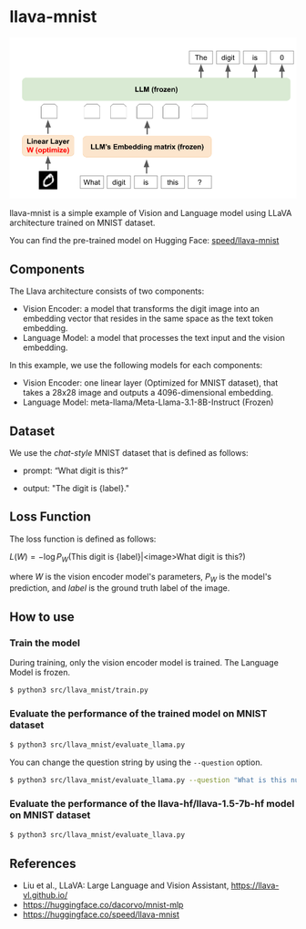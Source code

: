 # llava-mnist

![overview](./image/Llava-mnist.png)

llava-mnist is a simple example of Vision and Language model using LLaVA architecture trained on MNIST dataset.

You can find the pre-trained model on Hugging Face: [speed/llava-mnist](https://huggingface.co/speed/llava-mnist)

## Components
The Llava architecture consists of two components:
- Vision Encoder: a model that transforms the digit image into an embedding vector that resides in the same space as the text token embedding.
- Language Model: a model that processes the text input and the vision embedding.

In this example, we use the following models for each components:
- Vision Encoder: one linear layer (Optimized for MNIST dataset), that takes a 28x28 image and outputs a 4096-dimensional embedding.
- Language Model: meta-llama/Meta-Llama-3.1-8B-Instruct (Frozen)


## Dataset
We use the *chat-style* MNIST dataset that is defined as follows:
- prompt: “<image>What digit is this?”

- output: "The digit is {label}."

## Loss Function
The loss function is defined as follows:

$L(W)=-\log P_W(\text{This digit is \{label\}}|\text{<image>What digit is this?})$

where $W$ is the vision encoder model's parameters, $P_W$ is the model's prediction, and $label$ is the ground truth label of the image.


## How to use


### Train the model
During training, only the vision encoder model is trained. The Language Model is frozen.
```bash
$ python3 src/llava_mnist/train.py
```


### Evaluate the performance of the trained model on MNIST dataset
```bash
$ python3 src/llava_mnist/evaluate_llama.py
```

You can change the question string by using the `--question` option.
```bash
$ python3 src/llava_mnist/evaluate_llama.py --question "What is this number?"
```


### Evaluate the performance of the llava-hf/llava-1.5-7b-hf model on MNIST dataset
```bash
$ python3 src/llava_mnist/evaluate_llava.py
```



## References
- Liu et al., LLaVA: Large Language and Vision Assistant, https://llava-vl.github.io/
- https://huggingface.co/dacorvo/mnist-mlp
- https://huggingface.co/speed/llava-mnist